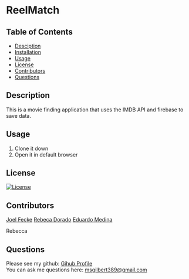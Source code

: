 # ReelMatch
## Table of Contents
* [Desciption](#desciption)
* [Installation](#installation)
* [Usage](#usage)
* [License](#license)
* [Contributors](#contributors)
* [Questions](#questions)
## Description
This is a movie finding application that uses the IMDB API and firebase to save data. 

## Usage
1. Clone it down
2. Open it in default browser
## License
[![License](https://img.shields.io/badge/License-Apache%202.0-blue.svg)](https://opensource.org/licenses/Apache-2.0)
## Contributors
[Joel Fecke](https://github.com/jfecke)
[Rebeca Dorado](https://github.com/rebecalvarez)
[Eduardo Medina](https://github.com/18eddymedina)

Rebecca 
## Questions
Please see my github: [Gihub Profile](https://github.com/mollygilbert389)
<br>You can ask me questions here: msgilbert389@gmail.com


